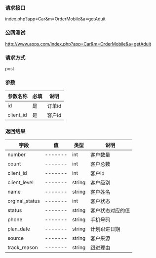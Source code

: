 ### **请求接口**
index.php?app=Car&m=OrderMobile&a=getAduit



### **公网测试**
http://www.apps.com/index.php?app=Car&m=OrderMobile&a=getAduit

### **请求方式**
post


### **参数**
| 参数名称  |必填|     说明      |
|------|-----|------|
| id| 是 |   订单id|
| client_id     | 是 |   客户id   |
### **返回结果**
|字段        |值          |类型    |说明        |
| ---------  |--------    |-------- |--------  |
|number|-------   |int  |客户数量  |
|count| -------     |int    |客户总数     |
|client_id| -------     |int    |客户id     |
|client_level| -------     |string   |客户级别    |
|name| -------     |string    |客户姓名     |
|orginal_status| -------     |int    |客户状态     |
|status| -------     |string    |客户状态对应的值     |
|phone| -------     |string    |手机号码     |
|plan_date| -------     |string   |计划跟进日期     |
|source| -------     |string   |客户来源     |
|track_reason| -------     |string   |跟进理由    |